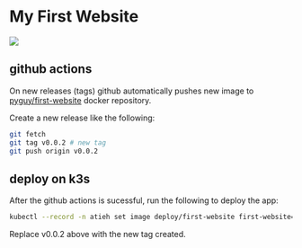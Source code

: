 # My First Website
![](https://github.com/atiehamidi/myFirstProject/workflows/.github/workflows/releases.yml/badge.svg)

## github actions
On new releases (tags) github automatically pushes new image to [pyguy/first-website](https://hub.docker.com/repository/docker/pyguy/first-website) docker repository.

Create a new release like the following:
```bash
git fetch
git tag v0.0.2 # new tag
git push origin v0.0.2
```

## deploy on k3s
After the github actions is sucessful, run the following to deploy the app:
```bash
kubectl --record -n atieh set image deploy/first-website first-website=pyguy/first-website:v0.0.2 # new tag
```
Replace v0.0.2 above with the new tag created.